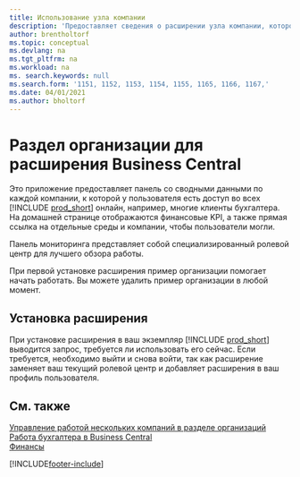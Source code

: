 ```yaml
---
title: Использование узла компании
description: 'Предоставляет сведения о расширении узла компании, которое можно использовать для управления работой в нескольких компаниях в Business Central.'
author: brentholtorf
ms.topic: conceptual
ms.devlang: na
ms.tgt_pltfrm: na
ms.workload: na
ms. search.keywords: null
ms.search.form: '1151, 1152, 1153, 1154, 1155, 1165, 1166, 1167,'
ms.date: 04/01/2021
ms.author: bholtorf
---
```

# Раздел организации для расширения Business Central

Это приложение предоставляет панель со сводными данными по каждой компании, к которой у пользователя есть доступ во всех [!INCLUDE [prod_short](includes/prod_short.md)] онлайн, например, многие клиенты бухгалтера. На домашней странице отображаются финансовые KPI, а также прямая ссылка на отдельные среды и компании, чтобы пользователи могли.

Панель мониторинга представляет собой специализированный ролевой центр для лучшего обзора работы.

При первой установке расширения пример организации помогает начать работать. Вы можете удалить пример организации в любой момент.

## Установка расширения

При установке расширения в ваш экземпляр [!INCLUDE [prod_short](includes/prod_short.md)] выводится запрос, требуется ли использовать его сейчас. Если требуется, необходимо выйти и снова войти, так как расширение заменяет ваш текущий ролевой центр и добавляет расширения в ваш профиль пользователя.

## См. также

[Управление работой нескольких компаний в разделе организаций](company-hub.md)  
[Работа бухгалтера в Business Central](finance-accounting.md)  
[Финансы](finance.md)  

[!INCLUDE[footer-include](includes/footer-banner.md)]
